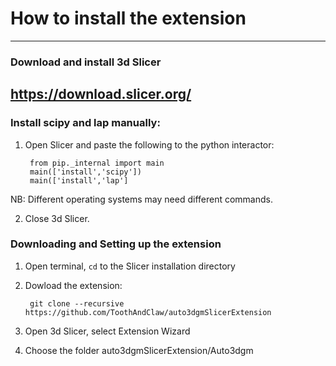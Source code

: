 # How to install the extension
-----------

### Download and install 3d Slicer

https://download.slicer.org/
-----------

### Install scipy and lap manually:

1) Open Slicer and paste the following to the python interactor:


        from pip._internal import main
        main(['install','scipy'])
        main(['install','lap']

NB: Different operating systems may need different commands.

2) Close 3d Slicer.

### Downloading and Setting up the extension

1) Open terminal, `cd` to the Slicer installation directory
2) Dowload the extension:

        git clone --recursive https://github.com/ToothAndClaw/auto3dgmSlicerExtension



3) Open 3d Slicer, select Extension Wizard

4) Choose the folder auto3dgmSlicerExtension/Auto3dgm




